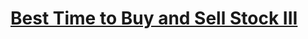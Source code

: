 # [Best Time to Buy and Sell Stock III](https://leetcode.com/problems/best-time-to-buy-and-sell-stock-iii)
